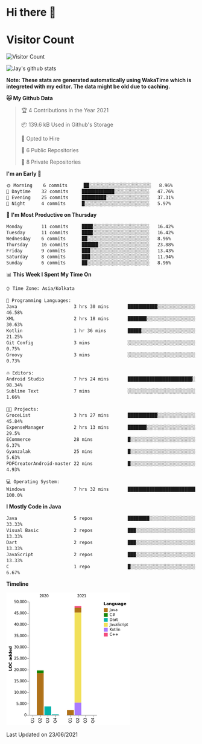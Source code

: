 # Hi there 👋 

# Visitor Count
![Visitor Count](https://profile-counter.glitch.me/jay-buddhdev/count.svg)

![Jay's github stats](https://github-readme-stats.vercel.app/api?username=jay-buddhdev&show_icons=true&theme=chartreuse-dark)

**Note: These stats are generated automatically using WakaTime which is integreted with my editor. The data might be old due to caching.**

<!--START_SECTION:waka-->
**🐱 My Github Data** 

> 🏆 4 Contributions in the Year 2021
 > 
> 📦 139.6 kB Used in Github's Storage 
 > 
> 💼 Opted to Hire
 > 
> 📜 6 Public Repositories 
 > 
> 🔑 8 Private Repositories  
 > 
**I'm an Early 🐤** 

```text
🌞 Morning    6 commits      ██░░░░░░░░░░░░░░░░░░░░░░░   8.96% 
🌆 Daytime    32 commits     ████████████░░░░░░░░░░░░░   47.76% 
🌃 Evening    25 commits     █████████░░░░░░░░░░░░░░░░   37.31% 
🌙 Night      4 commits      █░░░░░░░░░░░░░░░░░░░░░░░░   5.97%

```
📅 **I'm Most Productive on Thursday** 

```text
Monday       11 commits     ████░░░░░░░░░░░░░░░░░░░░░   16.42% 
Tuesday      11 commits     ████░░░░░░░░░░░░░░░░░░░░░   16.42% 
Wednesday    6 commits      ██░░░░░░░░░░░░░░░░░░░░░░░   8.96% 
Thursday     16 commits     ██████░░░░░░░░░░░░░░░░░░░   23.88% 
Friday       9 commits      ███░░░░░░░░░░░░░░░░░░░░░░   13.43% 
Saturday     8 commits      ███░░░░░░░░░░░░░░░░░░░░░░   11.94% 
Sunday       6 commits      ██░░░░░░░░░░░░░░░░░░░░░░░   8.96%

```


📊 **This Week I Spent My Time On** 

```text
⌚︎ Time Zone: Asia/Kolkata

💬 Programming Languages: 
Java                     3 hrs 30 mins       ███████████░░░░░░░░░░░░░░   46.58% 
XML                      2 hrs 18 mins       ███████░░░░░░░░░░░░░░░░░░   30.63% 
Kotlin                   1 hr 36 mins        █████░░░░░░░░░░░░░░░░░░░░   21.25% 
Git Config               3 mins              ░░░░░░░░░░░░░░░░░░░░░░░░░   0.75% 
Groovy                   3 mins              ░░░░░░░░░░░░░░░░░░░░░░░░░   0.73%

🔥 Editors: 
Android Studio           7 hrs 24 mins       ████████████████████████░   98.34% 
Sublime Text             7 mins              ░░░░░░░░░░░░░░░░░░░░░░░░░   1.66%

🐱‍💻 Projects: 
GroceList                3 hrs 27 mins       ███████████░░░░░░░░░░░░░░   45.84% 
ExpenseManager           2 hrs 13 mins       ███████░░░░░░░░░░░░░░░░░░   29.5% 
ECommerce                28 mins             █░░░░░░░░░░░░░░░░░░░░░░░░   6.37% 
Gyanzalak                25 mins             █░░░░░░░░░░░░░░░░░░░░░░░░   5.63% 
PDFCreatorAndroid-master 22 mins             █░░░░░░░░░░░░░░░░░░░░░░░░   4.93%

💻 Operating System: 
Windows                  7 hrs 32 mins       █████████████████████████   100.0%

```

**I Mostly Code in Java** 

```text
Java                     5 repos             ████████░░░░░░░░░░░░░░░░░   33.33% 
Visual Basic             2 repos             ███░░░░░░░░░░░░░░░░░░░░░░   13.33% 
Dart                     2 repos             ███░░░░░░░░░░░░░░░░░░░░░░   13.33% 
JavaScript               2 repos             ███░░░░░░░░░░░░░░░░░░░░░░   13.33% 
C                        1 repo              █░░░░░░░░░░░░░░░░░░░░░░░░   6.67%

```


**Timeline**

![Chart not found](https://raw.githubusercontent.com/jay-buddhdev/jay-buddhdev/master/charts/bar_graph.png) 


 Last Updated on 23/06/2021
<!--END_SECTION:waka-->


